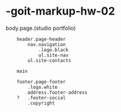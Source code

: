 # -goit-markup-hw-02

body.page.(studio portfolio)

        header.page-header
            nav.navigation
                .logo.black
                ul.site-nav
            ul.site-contacts

        main

        footer.page-footer
            .logo.white
            address.footer-address
        ?   .footer-social
            .copyright

<!-- Studio (index.html)

-->

<!-- Portfolio (portfolio.html)

-->
